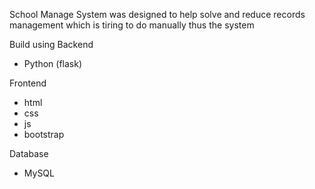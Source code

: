 School Manage System was designed to help solve and reduce records management 
which is tiring to do manually thus the system 

Build using 
Backend 
- Python (flask)
  
Frontend
- html
- css
- js
- bootstrap
  
Database
- MySQL 
